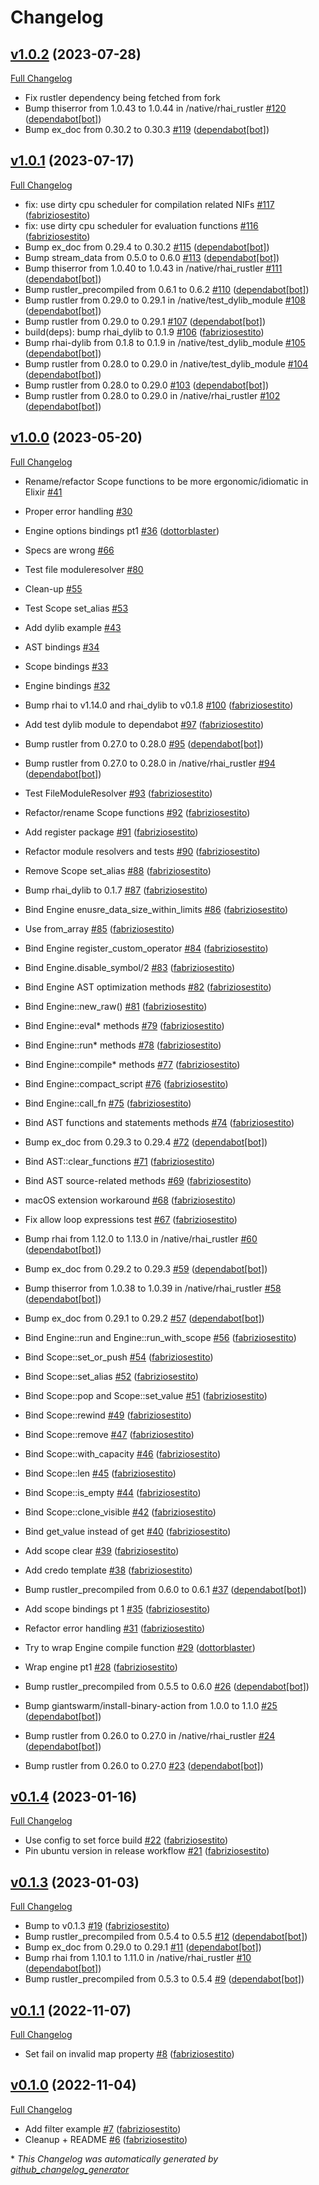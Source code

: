 # Changelog

## [v1.0.2](https://github.com/fabriziosestito/rhai_rustler/tree/v1.0.2) (2023-07-28)

[Full Changelog](https://github.com/fabriziosestito/rhai_rustler/compare/v1.0.1...v1.0.2)

- Fix rustler dependency being fetched from fork
- Bump thiserror from 1.0.43 to 1.0.44 in /native/rhai\_rustler [\#120](https://github.com/fabriziosestito/rhai_rustler/pull/120) ([dependabot[bot]](https://github.com/apps/dependabot))
- Bump ex\_doc from 0.30.2 to 0.30.3 [\#119](https://github.com/fabriziosestito/rhai_rustler/pull/119) ([dependabot[bot]](https://github.com/apps/dependabot))

## [v1.0.1](https://github.com/fabriziosestito/rhai_rustler/tree/v1.0.1) (2023-07-17)

[Full Changelog](https://github.com/fabriziosestito/rhai_rustler/compare/v1.0.0...v1.0.1)

- fix: use dirty cpu scheduler for compilation related NIFs [\#117](https://github.com/fabriziosestito/rhai_rustler/pull/117) ([fabriziosestito](https://github.com/fabriziosestito))
- fix: use dirty cpu scheduler for evaluation functions [\#116](https://github.com/fabriziosestito/rhai_rustler/pull/116) ([fabriziosestito](https://github.com/fabriziosestito))
- Bump ex\_doc from 0.29.4 to 0.30.2 [\#115](https://github.com/fabriziosestito/rhai_rustler/pull/115) ([dependabot[bot]](https://github.com/apps/dependabot))
- Bump stream\_data from 0.5.0 to 0.6.0 [\#113](https://github.com/fabriziosestito/rhai_rustler/pull/113) ([dependabot[bot]](https://github.com/apps/dependabot))
- Bump thiserror from 1.0.40 to 1.0.43 in /native/rhai\_rustler [\#111](https://github.com/fabriziosestito/rhai_rustler/pull/111) ([dependabot[bot]](https://github.com/apps/dependabot))
- Bump rustler\_precompiled from 0.6.1 to 0.6.2 [\#110](https://github.com/fabriziosestito/rhai_rustler/pull/110) ([dependabot[bot]](https://github.com/apps/dependabot))
- Bump rustler from 0.29.0 to 0.29.1 in /native/test\_dylib\_module [\#108](https://github.com/fabriziosestito/rhai_rustler/pull/108) ([dependabot[bot]](https://github.com/apps/dependabot))
- Bump rustler from 0.29.0 to 0.29.1 [\#107](https://github.com/fabriziosestito/rhai_rustler/pull/107) ([dependabot[bot]](https://github.com/apps/dependabot))
- build\(deps\): bump rhai\_dylib to 0.1.9 [\#106](https://github.com/fabriziosestito/rhai_rustler/pull/106) ([fabriziosestito](https://github.com/fabriziosestito))
- Bump rhai-dylib from 0.1.8 to 0.1.9 in /native/test\_dylib\_module [\#105](https://github.com/fabriziosestito/rhai_rustler/pull/105) ([dependabot[bot]](https://github.com/apps/dependabot))
- Bump rustler from 0.28.0 to 0.29.0 in /native/test\_dylib\_module [\#104](https://github.com/fabriziosestito/rhai_rustler/pull/104) ([dependabot[bot]](https://github.com/apps/dependabot))
- Bump rustler from 0.28.0 to 0.29.0 [\#103](https://github.com/fabriziosestito/rhai_rustler/pull/103) ([dependabot[bot]](https://github.com/apps/dependabot))
- Bump rustler from 0.28.0 to 0.29.0 in /native/rhai\_rustler [\#102](https://github.com/fabriziosestito/rhai_rustler/pull/102) ([dependabot[bot]](https://github.com/apps/dependabot))

## [v1.0.0](https://github.com/fabriziosestito/rhai_rustler/tree/v1.0.0) (2023-05-20)

[Full Changelog](https://github.com/fabriziosestito/rhai_rustler/compare/v0.1.4...v1.0.0)

- Rename/refactor Scope functions to be more ergonomic/idiomatic in Elixir [\#41](https://github.com/fabriziosestito/rhai_rustler/issues/41)
- Proper error handling [\#30](https://github.com/fabriziosestito/rhai_rustler/issues/30)
- Engine options bindings pt1 [\#36](https://github.com/fabriziosestito/rhai_rustler/pull/36) ([dottorblaster](https://github.com/dottorblaster))

- Specs are wrong [\#66](https://github.com/fabriziosestito/rhai_rustler/issues/66)

- Test file moduleresolver [\#80](https://github.com/fabriziosestito/rhai_rustler/issues/80)
- Clean-up [\#55](https://github.com/fabriziosestito/rhai_rustler/issues/55)
- Test Scope set\_alias [\#53](https://github.com/fabriziosestito/rhai_rustler/issues/53)
- Add dylib example [\#43](https://github.com/fabriziosestito/rhai_rustler/issues/43)
- AST bindings [\#34](https://github.com/fabriziosestito/rhai_rustler/issues/34)
- Scope bindings [\#33](https://github.com/fabriziosestito/rhai_rustler/issues/33)
- Engine bindings [\#32](https://github.com/fabriziosestito/rhai_rustler/issues/32)

- Bump rhai to v1.14.0 and rhai\_dylib to v0.1.8 [\#100](https://github.com/fabriziosestito/rhai_rustler/pull/100) ([fabriziosestito](https://github.com/fabriziosestito))
- Add test dylib module to dependabot [\#97](https://github.com/fabriziosestito/rhai_rustler/pull/97) ([fabriziosestito](https://github.com/fabriziosestito))
- Bump rustler from 0.27.0 to 0.28.0 [\#95](https://github.com/fabriziosestito/rhai_rustler/pull/95) ([dependabot[bot]](https://github.com/apps/dependabot))
- Bump rustler from 0.27.0 to 0.28.0 in /native/rhai\_rustler [\#94](https://github.com/fabriziosestito/rhai_rustler/pull/94) ([dependabot[bot]](https://github.com/apps/dependabot))
- Test FileModuleResolver [\#93](https://github.com/fabriziosestito/rhai_rustler/pull/93) ([fabriziosestito](https://github.com/fabriziosestito))
- Refactor/rename Scope functions [\#92](https://github.com/fabriziosestito/rhai_rustler/pull/92) ([fabriziosestito](https://github.com/fabriziosestito))
- Add register package [\#91](https://github.com/fabriziosestito/rhai_rustler/pull/91) ([fabriziosestito](https://github.com/fabriziosestito))
- Refactor module resolvers and tests [\#90](https://github.com/fabriziosestito/rhai_rustler/pull/90) ([fabriziosestito](https://github.com/fabriziosestito))
- Remove Scope set\_alias [\#88](https://github.com/fabriziosestito/rhai_rustler/pull/88) ([fabriziosestito](https://github.com/fabriziosestito))
- Bump rhai\_dylib to 0.1.7 [\#87](https://github.com/fabriziosestito/rhai_rustler/pull/87) ([fabriziosestito](https://github.com/fabriziosestito))
- Bind Engine enusre\_data\_size\_within\_limits [\#86](https://github.com/fabriziosestito/rhai_rustler/pull/86) ([fabriziosestito](https://github.com/fabriziosestito))
- Use from\_array [\#85](https://github.com/fabriziosestito/rhai_rustler/pull/85) ([fabriziosestito](https://github.com/fabriziosestito))
- Bind Engine register\_custom\_operator [\#84](https://github.com/fabriziosestito/rhai_rustler/pull/84) ([fabriziosestito](https://github.com/fabriziosestito))
- Bind Engine.disable\_symbol/2 [\#83](https://github.com/fabriziosestito/rhai_rustler/pull/83) ([fabriziosestito](https://github.com/fabriziosestito))
- Bind Engine AST optimization methods [\#82](https://github.com/fabriziosestito/rhai_rustler/pull/82) ([fabriziosestito](https://github.com/fabriziosestito))
- Bind Engine::new\_raw\(\) [\#81](https://github.com/fabriziosestito/rhai_rustler/pull/81) ([fabriziosestito](https://github.com/fabriziosestito))
- Bind Engine::eval\* methods [\#79](https://github.com/fabriziosestito/rhai_rustler/pull/79) ([fabriziosestito](https://github.com/fabriziosestito))
- Bind Engine::run\* methods [\#78](https://github.com/fabriziosestito/rhai_rustler/pull/78) ([fabriziosestito](https://github.com/fabriziosestito))
- Bind Engine::compile\* methods [\#77](https://github.com/fabriziosestito/rhai_rustler/pull/77) ([fabriziosestito](https://github.com/fabriziosestito))
- Bind Engine::compact\_script [\#76](https://github.com/fabriziosestito/rhai_rustler/pull/76) ([fabriziosestito](https://github.com/fabriziosestito))
- Bind Engine::call\_fn [\#75](https://github.com/fabriziosestito/rhai_rustler/pull/75) ([fabriziosestito](https://github.com/fabriziosestito))
- Bind AST functions and statements methods [\#74](https://github.com/fabriziosestito/rhai_rustler/pull/74) ([fabriziosestito](https://github.com/fabriziosestito))
- Bump ex\_doc from 0.29.3 to 0.29.4 [\#72](https://github.com/fabriziosestito/rhai_rustler/pull/72) ([dependabot[bot]](https://github.com/apps/dependabot))
- Bind AST::clear\_functions [\#71](https://github.com/fabriziosestito/rhai_rustler/pull/71) ([fabriziosestito](https://github.com/fabriziosestito))
- Bind AST source-related methods [\#69](https://github.com/fabriziosestito/rhai_rustler/pull/69) ([fabriziosestito](https://github.com/fabriziosestito))
- macOS extension workaround [\#68](https://github.com/fabriziosestito/rhai_rustler/pull/68) ([fabriziosestito](https://github.com/fabriziosestito))
- Fix allow loop expressions test [\#67](https://github.com/fabriziosestito/rhai_rustler/pull/67) ([fabriziosestito](https://github.com/fabriziosestito))
- Bump rhai from 1.12.0 to 1.13.0 in /native/rhai\_rustler [\#60](https://github.com/fabriziosestito/rhai_rustler/pull/60) ([dependabot[bot]](https://github.com/apps/dependabot))
- Bump ex\_doc from 0.29.2 to 0.29.3 [\#59](https://github.com/fabriziosestito/rhai_rustler/pull/59) ([dependabot[bot]](https://github.com/apps/dependabot))
- Bump thiserror from 1.0.38 to 1.0.39 in /native/rhai\_rustler [\#58](https://github.com/fabriziosestito/rhai_rustler/pull/58) ([dependabot[bot]](https://github.com/apps/dependabot))
- Bump ex\_doc from 0.29.1 to 0.29.2 [\#57](https://github.com/fabriziosestito/rhai_rustler/pull/57) ([dependabot[bot]](https://github.com/apps/dependabot))
- Bind Engine::run and Engine::run\_with\_scope [\#56](https://github.com/fabriziosestito/rhai_rustler/pull/56) ([fabriziosestito](https://github.com/fabriziosestito))
- Bind Scope::set\_or\_push [\#54](https://github.com/fabriziosestito/rhai_rustler/pull/54) ([fabriziosestito](https://github.com/fabriziosestito))
- Bind Scope::set\_alias [\#52](https://github.com/fabriziosestito/rhai_rustler/pull/52) ([fabriziosestito](https://github.com/fabriziosestito))
- Bind Scope::pop and Scope::set\_value [\#51](https://github.com/fabriziosestito/rhai_rustler/pull/51) ([fabriziosestito](https://github.com/fabriziosestito))
- Bind Scope::rewind [\#49](https://github.com/fabriziosestito/rhai_rustler/pull/49) ([fabriziosestito](https://github.com/fabriziosestito))
- Bind Scope::remove [\#47](https://github.com/fabriziosestito/rhai_rustler/pull/47) ([fabriziosestito](https://github.com/fabriziosestito))
- Bind Scope::with\_capacity [\#46](https://github.com/fabriziosestito/rhai_rustler/pull/46) ([fabriziosestito](https://github.com/fabriziosestito))
- Bind Scope::len [\#45](https://github.com/fabriziosestito/rhai_rustler/pull/45) ([fabriziosestito](https://github.com/fabriziosestito))
- Bind Scope::is\_empty [\#44](https://github.com/fabriziosestito/rhai_rustler/pull/44) ([fabriziosestito](https://github.com/fabriziosestito))
- Bind Scope::clone\_visible [\#42](https://github.com/fabriziosestito/rhai_rustler/pull/42) ([fabriziosestito](https://github.com/fabriziosestito))
- Bind get\_value instead of get [\#40](https://github.com/fabriziosestito/rhai_rustler/pull/40) ([fabriziosestito](https://github.com/fabriziosestito))
- Add scope clear [\#39](https://github.com/fabriziosestito/rhai_rustler/pull/39) ([fabriziosestito](https://github.com/fabriziosestito))
- Add credo template [\#38](https://github.com/fabriziosestito/rhai_rustler/pull/38) ([fabriziosestito](https://github.com/fabriziosestito))
- Bump rustler\_precompiled from 0.6.0 to 0.6.1 [\#37](https://github.com/fabriziosestito/rhai_rustler/pull/37) ([dependabot[bot]](https://github.com/apps/dependabot))
- Add scope bindings pt 1 [\#35](https://github.com/fabriziosestito/rhai_rustler/pull/35) ([fabriziosestito](https://github.com/fabriziosestito))
- Refactor error handling [\#31](https://github.com/fabriziosestito/rhai_rustler/pull/31) ([fabriziosestito](https://github.com/fabriziosestito))
- Try to wrap Engine compile function [\#29](https://github.com/fabriziosestito/rhai_rustler/pull/29) ([dottorblaster](https://github.com/dottorblaster))
- Wrap engine pt1 [\#28](https://github.com/fabriziosestito/rhai_rustler/pull/28) ([fabriziosestito](https://github.com/fabriziosestito))
- Bump rustler\_precompiled from 0.5.5 to 0.6.0 [\#26](https://github.com/fabriziosestito/rhai_rustler/pull/26) ([dependabot[bot]](https://github.com/apps/dependabot))
- Bump giantswarm/install-binary-action from 1.0.0 to 1.1.0 [\#25](https://github.com/fabriziosestito/rhai_rustler/pull/25) ([dependabot[bot]](https://github.com/apps/dependabot))
- Bump rustler from 0.26.0 to 0.27.0 in /native/rhai\_rustler [\#24](https://github.com/fabriziosestito/rhai_rustler/pull/24) ([dependabot[bot]](https://github.com/apps/dependabot))
- Bump rustler from 0.26.0 to 0.27.0 [\#23](https://github.com/fabriziosestito/rhai_rustler/pull/23) ([dependabot[bot]](https://github.com/apps/dependabot))

## [v0.1.4](https://github.com/fabriziosestito/rhai_rustler/tree/v0.1.4) (2023-01-16)

[Full Changelog](https://github.com/fabriziosestito/rhai_rustler/compare/v0.1.3...v0.1.4)

- Use config to set force build [\#22](https://github.com/fabriziosestito/rhai_rustler/pull/22) ([fabriziosestito](https://github.com/fabriziosestito))
- Pin ubuntu version in release workflow [\#21](https://github.com/fabriziosestito/rhai_rustler/pull/21) ([fabriziosestito](https://github.com/fabriziosestito))

## [v0.1.3](https://github.com/fabriziosestito/rhai_rustler/tree/v0.1.3) (2023-01-03)

[Full Changelog](https://github.com/fabriziosestito/rhai_rustler/compare/v0.1.1...v0.1.3)

- Bump to v0.1.3 [\#19](https://github.com/fabriziosestito/rhai_rustler/pull/19) ([fabriziosestito](https://github.com/fabriziosestito))
- Bump rustler\_precompiled from 0.5.4 to 0.5.5 [\#12](https://github.com/fabriziosestito/rhai_rustler/pull/12) ([dependabot[bot]](https://github.com/apps/dependabot))
- Bump ex\_doc from 0.29.0 to 0.29.1 [\#11](https://github.com/fabriziosestito/rhai_rustler/pull/11) ([dependabot[bot]](https://github.com/apps/dependabot))
- Bump rhai from 1.10.1 to 1.11.0 in /native/rhai\_rustler [\#10](https://github.com/fabriziosestito/rhai_rustler/pull/10) ([dependabot[bot]](https://github.com/apps/dependabot))
- Bump rustler\_precompiled from 0.5.3 to 0.5.4 [\#9](https://github.com/fabriziosestito/rhai_rustler/pull/9) ([dependabot[bot]](https://github.com/apps/dependabot))

## [v0.1.1](https://github.com/fabriziosestito/rhai_rustler/tree/v0.1.1) (2022-11-07)

[Full Changelog](https://github.com/fabriziosestito/rhai_rustler/compare/v0.1.0...v0.1.1)

- Set fail on invalid map property [\#8](https://github.com/fabriziosestito/rhai_rustler/pull/8) ([fabriziosestito](https://github.com/fabriziosestito))

## [v0.1.0](https://github.com/fabriziosestito/rhai_rustler/tree/v0.1.0) (2022-11-04)

[Full Changelog](https://github.com/fabriziosestito/rhai_rustler/compare/7145150a1b8252fce8e3dd521d5107836a8e5132...v0.1.0)

- Add filter example [\#7](https://github.com/fabriziosestito/rhai_rustler/pull/7) ([fabriziosestito](https://github.com/fabriziosestito))
- Cleanup + README [\#6](https://github.com/fabriziosestito/rhai_rustler/pull/6) ([fabriziosestito](https://github.com/fabriziosestito))



\* *This Changelog was automatically generated by [github_changelog_generator](https://github.com/github-changelog-generator/github-changelog-generator)*
